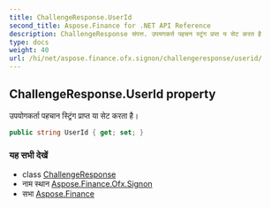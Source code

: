 ```yaml
---
title: ChallengeResponse.UserId
second_title: Aspose.Finance for .NET API Reference
description: ChallengeResponse संपत्त. उपयगकर्त पहचन स्ट्रंग प्रप्त य सेट करत है
type: docs
weight: 40
url: /hi/net/aspose.finance.ofx.signon/challengeresponse/userid/
---
```

## ChallengeResponse.UserId property

उपयोगकर्ता पहचान स्ट्रिंग प्राप्त या सेट करता है।

```csharp
public string UserId { get; set; }
```

### यह सभी देखें

* class [ChallengeResponse](../)
* नाम स्थान [Aspose.Finance.Ofx.Signon](../../challengeresponse/)
* सभा [Aspose.Finance](../../../)


